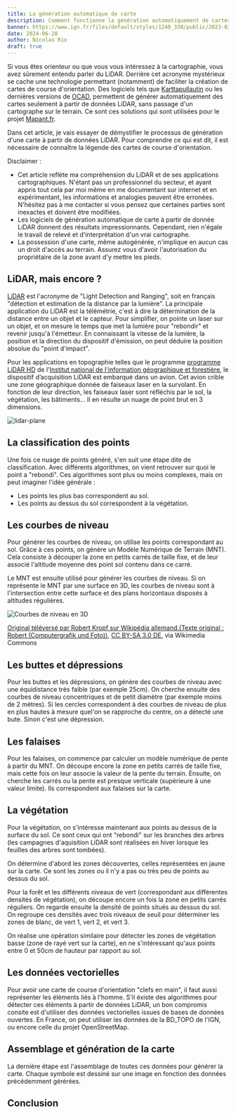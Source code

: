 ```yaml
---
title: La génération automatique de carte
description: Comment fonctionne la génération automatiquement de cartes de course d'orientation avec des données LiDAR
banner: https://www.ign.fr/files/default/styles/1240_330/public/2023-03/foret_mont_d_ardeche_lidar_bandeau2.jpg?itok=rho5sTwj
date: 2024-06-28
author: Nicolas Rio
draft: true
---
```


Si vous êtes orienteur ou que vous vous intéressez à la cartographie, vous avez sûrement entendu parler du LiDAR. Derrière cet acronyme mystérieux se cache une technologie permettant (notamment) de faciliter la création de cartes de course d'orientation. Des logiciels tels que [Karttapullautin](https://github.com/rphlo/karttapullautin/tree/master) ou les dernières versions de [OCAD](https://www.ocad.com/en/), permettent de générer automatiquement des cartes seulement à partir de données LiDAR, sans passage d'un cartographe sur le terrain. Ce sont ces solutions qui sont utilisées pour le projet [Mapant.fr](https://mapant.fr).

Dans cet article, je vais essayer de démystifier le processus de génération d'une carte à partir de données LiDAR. Pour comprendre ce qui est dit, il est nécessaire de connaître la légende des cartes de course d'orientation.

Disclaimer :

- Cet article reflète ma compréhension du LiDAR et de ses applications cartographiques. N'étant pas un professionnel du secteur, et ayant appris tout cela par moi même en me documentant sur internet et en expérimentant, les informations et analogies peuvent être erronées. N'hésitez pas à me contacter si vous pensez que certaines parties sont inexactes et doivent être modifiées.
- Les logiciels de génération automatique de carte à partir de donnée LiDAR donnent des résultats impressionnants. Cependant, rien n'égale le travail de relevé et d'interprétation d'un vrai cartographe.
- La possession d'une carte, même autogénérée, n'implique en aucun cas un droit d'accès au terrain. Assurez vous d'avoir l'autorisation du propriétaire de la zone avant d'y mettre les pieds.

## LiDAR, mais encore ?

[LiDAR](https://fr.wikipedia.org/wiki/Lidar) est l'acronyme de "Light Detection and Ranging", soit en français "détection et estimation de la distance par la lumière". La principale application du LiDAR est la télémétrie, c'est à dire la détermination de la distance entre un objet et le capteur. Pour simplifier, on pointe un laser sur un objet, et on mesure le temps que met la lumière pour "rebondir" et revenir jusqu'à l'émetteur. En connaissant la vitesse de la lumière, la position et la direction du dispositif d'émission, on peut déduire la position absolue du "point d'impact".

Pour les applications en topographie telles que le programme [programme LiDAR HD](https://geoservices.ign.fr/lidarhd) de l'[Institut national de l'information géographique et forestière](https://geoservices.ign.fr/lidarhd), le dispositif d’acquisition LiDAR est embarqué dans un avion. Cet avion crible une zone géographique donnée de faiseaux laser en la survolant. En fonction de leur direction, les faiseaux laser sont réfléchis par le sol, la végétation, les bâtiments... Il en résulte un nuage de point brut en 3 dimensions.

![lidar-plane](https://www.ign.fr/files/default/2021-12/09.jpg)

## La classification des points

Une fois ce nuage de points généré, s'en suit une étape dite de classification. Avec différents algorithmes, on vient retrouver sur quoi le point a "rebondi". Ces algorithmes sont plus ou moins complexes, mais on peut imaginer l'idée générale :

- Les points les plus bas correspondent au sol.
- Les points au dessus du sol correspondent à la végétation.

## Les courbes de niveau

Pour générer les courbes de niveau, on utilise les points correspondant au sol. Grâce à ces points, on génère un Modèle Numérique de Terrain (MNT). Cela consiste à découper la zone en petits carrés de taille fixe, et de leur associé l'altitude moyenne des point sol contenu dans ce carré.

Le MNT est ensuite utilisé pour générer les courbes de niveau. Si on représente le MNT par une surface en 3D, les courbes de niveau sont à l'intersection entre cette surface et des plans horizontaux disposés à altitudes régulières.

![Courbes de niveau en 3D](https://upload.wikimedia.org/wikipedia/commons/9/97/Digitales_Gel%C3%A4ndemodell.png)

<a href="https://commons.wikimedia.org/wiki/File:Digitales_Gel%C3%A4ndemodell.png">Original téléversé par Robert Kropf sur Wikipédia allemand.(Texte original : Robert (Computergrafik und Foto))</a>, <a href="https://creativecommons.org/licenses/by-sa/3.0/de/deed.en">CC BY-SA 3.0 DE</a>, via Wikimedia Commons

## Les buttes et dépressions

Pour les buttes et les dépressions, on génère des courbes de niveau avec une équidistance très faible (par exemple 25cm). On cherche ensuite des courbes de niveau concentriques et de petit diamètre (par éxemple moins de 2 mètres). Si les cercles correspondent à des courbes de niveau de plus en plus hautes à mesure quel'on se rapproche du centre, on a détecté une bute. Sinon c'est une dépression.

## Les falaises

Pour les falaises, on commence par calculer un modèle numérique de pente à partir du MNT. On découpe encore la zone en petits carrés de taille fixe, mais cette fois on leur associe la valeur de la pente du terrain. Ensuite, on cherche les carrés ou la pente est presque verticale (supérieure à une valeur limite). Ils correspondent aux falaises sur la carte.

## La végétation

Pour la végétation, on s'intéresse maintenant aux points au dessus de la surface du sol. Ce sont ceux qui ont "rebondi" sur les branches des arbres (les campagnes d'aquisition LiDAR sont réalisées en hiver lorsque les feuilles des arbres sont tombées).

On détermine d'abord les zones découvertes, celles représentées en jaune sur la carte. Ce sont les zones ou il n'y a pas ou très peu de points au dessus du sol.

Pour la forêt et les différents niveaux de vert (correspondant aux différentes densités de végétation), on découpe encore un fois la zone en petits carrés réguliers. On regarde ensuite la densité de points situés au dessus du sol. On regroupe ces densités avec trois niveaux de seuil pour déterminer les zones de blanc, de vert 1, vert 2, et vert 3.

On réalise une opération similaire pour détecter les zones de végétation basse (zone de rayé vert sur la carte), en ne s'intéressant qu'aux points entre 0 et 50cm de hauteur par rapport au sol.

## Les données vectorielles

Pour avoir une carte de course d'orientation "clefs en main", il faut aussi représenter les éléments liés à l'homme. S'il éxiste des algorithmes pour détecter ces éléments à partir de données LiDAR, un bon compromis consite est d'utiliser des données vectorielles issues de bases de données ouvertes. En France, on peut utiliser les données de la BD_TOPO de l'IGN, ou encore celle du projet OpenStreetMap.

## Assemblage et génération de la carte

La dernière étape est l'assemblage de toutes ces données pour générer la carte. Chaque symbole est dessiné sur une image en fonction des données précédemment gérérées.

## Conclusion
